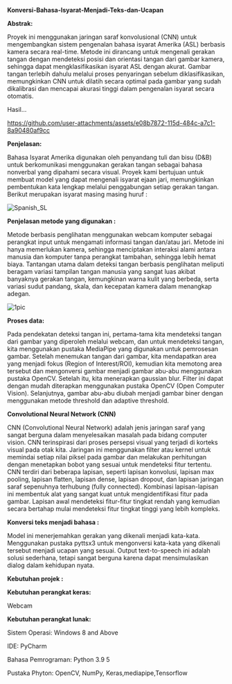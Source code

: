 **Konversi-Bahasa-Isyarat-Menjadi-Teks-dan-Ucapan**

**Abstrak:** 

 Proyek ini menggunakan jaringan saraf konvolusional (CNN) untuk mengembangkan sistem pengenalan bahasa isyarat Amerika (ASL) berbasis kamera secara real-time. Metode ini dirancang untuk mengenali gerakan tangan dengan mendeteksi posisi dan orientasi tangan dari gambar kamera, sehingga dapat mengklasifikasikan isyarat ASL dengan akurat. Gambar tangan terlebih dahulu melalui proses penyaringan sebelum diklasifikasikan, memungkinkan CNN untuk dilatih secara optimal pada gambar yang sudah dikalibrasi dan mencapai akurasi tinggi dalam pengenalan isyarat secara otomatis. 
 
 Hasil...
 
https://github.com/user-attachments/assets/e08b7872-115d-484c-a7c1-8a90480af9cc



**Penjelasan:**

 Bahasa Isyarat Amerika digunakan oleh penyandang tuli dan bisu (D&B) untuk berkomunikasi menggunakan gerakan tangan sebagai bahasa nonverbal yang dipahami secara visual. Proyek kami bertujuan untuk membuat model yang dapat mengenali isyarat ejaan jari, memungkinkan pembentukan kata lengkap melalui penggabungan setiap gerakan tangan.
 Berikut merupakan isyarat masing masing huruf :


![Spanish_SL](https://user-images.githubusercontent.com/99630855/201489493-585ffe5c-f460-402a-b558-0d03370b4f92.jpg)


**Penjelasan metode yang digunakan :**

Metode berbasis penglihatan menggunakan webcam komputer sebagai perangkat input untuk mengamati informasi tangan dan/atau jari. Metode ini hanya memerlukan kamera, sehingga menciptakan interaksi alami antara manusia dan komputer tanpa perangkat tambahan, sehingga lebih hemat biaya. Tantangan utama dalam deteksi tangan berbasis penglihatan meliputi beragam variasi tampilan tangan manusia yang sangat luas akibat banyaknya gerakan tangan, kemungkinan warna kulit yang berbeda, serta variasi sudut pandang, skala, dan kecepatan kamera dalam menangkap adegan.

 ![1pic](https://github.com/user-attachments/assets/f65fab12-b053-482d-94a9-3db38d61291d)
 

**Proses data:**

Pada pendekatan deteksi tangan ini, pertama-tama kita mendeteksi tangan dari gambar yang diperoleh melalui webcam, dan untuk mendeteksi tangan, kita menggunakan pustaka MediaPipe yang digunakan untuk pemrosesan gambar. Setelah menemukan tangan dari gambar, kita mendapatkan area yang menjadi fokus (Region of Interest/ROI), kemudian kita memotong area tersebut dan mengonversi gambar menjadi gambar abu-abu menggunakan pustaka OpenCV. Setelah itu, kita menerapkan gaussian blur. Filter ini dapat dengan mudah diterapkan menggunakan pustaka OpenCV (Open Computer Vision). Selanjutnya, gambar abu-abu diubah menjadi gambar biner dengan menggunakan metode threshold dan adaptive threshold.

**Convolutional Neural Network (CNN)**

CNN (Convolutional Neural Network) adalah jenis jaringan saraf yang sangat berguna dalam menyelesaikan masalah pada bidang computer vision. CNN terinspirasi dari proses persepsi visual yang terjadi di korteks visual pada otak kita. Jaringan ini menggunakan filter atau kernel untuk memindai setiap nilai piksel pada gambar dan melakukan perhitungan dengan menetapkan bobot yang sesuai untuk mendeteksi fitur tertentu. CNN terdiri dari beberapa lapisan, seperti lapisan konvolusi, lapisan max pooling, lapisan flatten, lapisan dense, lapisan dropout, dan lapisan jaringan saraf sepenuhnya terhubung (fully connected). Kombinasi lapisan-lapisan ini membentuk alat yang sangat kuat untuk mengidentifikasi fitur pada gambar. Lapisan awal mendeteksi fitur-fitur tingkat rendah yang kemudian secara bertahap mulai mendeteksi fitur tingkat tinggi yang lebih kompleks.


**Konversi teks menjadi bahasa :**

Model ini menerjemahkan gerakan yang dikenali menjadi kata-kata. Menggunakan pustaka pyttsx3 untuk mengonversi kata-kata yang dikenali tersebut menjadi ucapan yang sesuai. Output text-to-speech ini adalah solusi sederhana, tetapi sangat berguna karena dapat mensimulasikan dialog dalam kehidupan nyata. 

**Kebutuhan projek :**

**Kebutuhan perangkat keras:**

Webcam 

**Kebutuhan perangkat lunak:**

Sistem Operasi: Windows 8 and Above 

IDE: PyCharm 

Bahasa Pemrograman: Python 3.9 5 

Pustaka Phyton: OpenCV, NumPy, Keras,mediapipe,Tensorflow 
